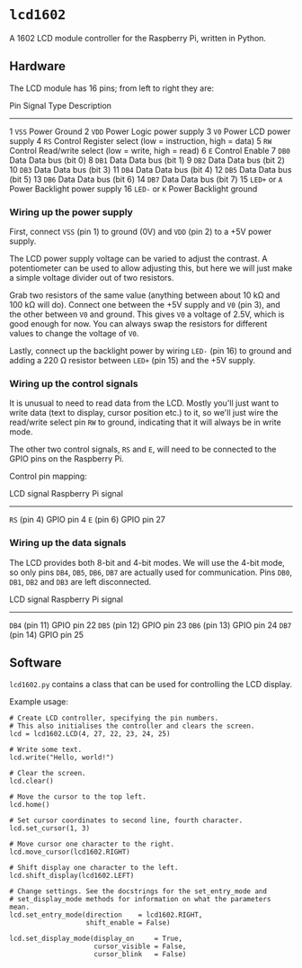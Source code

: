 # `lcd1602`

A 1602 LCD module controller for the Raspberry Pi, written in Python.

## Hardware

The LCD module has 16 pins; from left to right they are:

Pin  Signal         Type     Description
---  -------------  -------  -----------
1    `VSS`          Power    Ground
2    `VDD`          Power    Logic power supply
3    `V0`           Power    LCD power supply
4    `RS`           Control  Register select (low = instruction, high = data)
5    `RW`           Control  Read/write select (low = write, high = read)
6    `E`            Control  Enable
7    `DB0`          Data     Data bus (bit 0)
8    `DB1`          Data     Data bus (bit 1)
9    `DB2`          Data     Data bus (bit 2)
10   `DB3`          Data     Data bus (bit 3)
11   `DB4`          Data     Data bus (bit 4)
12   `DB5`          Data     Data bus (bit 5)
13   `DB6`          Data     Data bus (bit 6)
14   `DB7`          Data     Data bus (bit 7)
15   `LED+` or `A`  Power    Backlight power supply
16   `LED-` or `K`  Power    Backlight ground

### Wiring up the power supply

First, connect `VSS` (pin 1) to ground (0V) and `VDD` (pin 2) to a +5V power supply.

The LCD power supply voltage can be varied to adjust the contrast. A potentiometer can be used to allow adjusting this, but here we will just make a simple voltage divider out of two resistors.

Grab two resistors of the same value (anything between about 10 kΩ and 100 kΩ will do). Connect one between the +5V supply and `V0` (pin 3), and the other between `V0` and ground. This gives `V0` a voltage of 2.5V, which is good enough for now. You can always swap the resistors for different values to change the voltage of `V0`.

Lastly, connect up the backlight power by wiring `LED-` (pin 16) to ground and adding a 220 Ω resistor between `LED+` (pin 15) and the +5V supply.

### Wiring up the control signals

It is unusual to need to read data from the LCD. Mostly you'll just want to write data (text to display, cursor position etc.) to it, so we'll just wire the read/write select pin `RW` to ground, indicating that it will always be in write mode.

The other two control signals, `RS` and `E`, will need to be connected to the GPIO pins on the Raspberry Pi. 

Control pin mapping:

LCD signal    Raspberry Pi signal
------------  -------------------
`RS` (pin 4)  GPIO pin 4
`E` (pin 6)   GPIO pin 27

### Wiring up the data signals

The LCD provides both 8-bit and 4-bit modes. We will use the 4-bit mode, so only pins `DB4`, `DB5`, `DB6`, `DB7` are actually used for communication. Pins `DB0`, `DB1`, `DB2` and `DB3` are left disconnected.

LCD signal      Raspberry Pi signal
--------------  -------------------
`DB4` (pin 11)  GPIO pin 22
`DB5` (pin 12)  GPIO pin 23
`DB6` (pin 13)  GPIO pin 24
`DB7` (pin 14)  GPIO pin 25


## Software

`lcd1602.py` contains a class that can be used for controlling the LCD display.

Example usage:

    # Create LCD controller, specifying the pin numbers.
    # This also initialises the controller and clears the screen.
    lcd = lcd1602.LCD(4, 27, 22, 23, 24, 25)
    
    # Write some text.
    lcd.write("Hello, world!")
    
    # Clear the screen.
    lcd.clear()
    
    # Move the cursor to the top left.
    lcd.home()
    
    # Set cursor coordinates to second line, fourth character.
    lcd.set_cursor(1, 3)
    
    # Move cursor one character to the right.
    lcd.move_cursor(lcd1602.RIGHT)
    
    # Shift display one character to the left.
    lcd.shift_display(lcd1602.LEFT)
    
    # Change settings. See the docstrings for the set_entry_mode and
    # set_display_mode methods for information on what the parameters mean.
    lcd.set_entry_mode(direction    = lcd1602.RIGHT,
                       shift_enable = False)
    
    lcd.set_display_mode(display_on     = True,
                         cursor_visible = False,
                         cursor_blink   = False)
